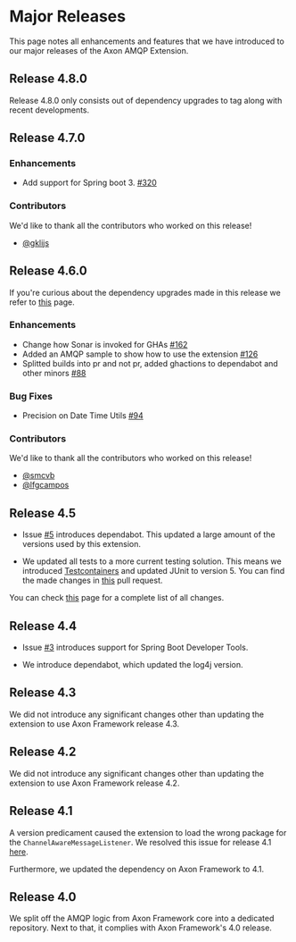 # Major Releases

This page notes all enhancements and features that we have introduced to our major releases of the Axon AMQP Extension.

## Release 4.8.0

Release 4.8.0 only consists out of dependency upgrades to tag along with recent developments.

## Release 4.7.0

### Enhancements

- Add support for Spring boot 3. [#320](https://github.com/AxonFramework/extension-amqp/pull/320)

### Contributors

We'd like to thank all the contributors who worked on this release!

- [@gklijs](https://github.com/gklijs)

## Release 4.6.0

If you're curious about the dependency upgrades made in this release we refer to [this](https://github.com/AxonFramework/extension-amqp/releases/tag/axon-amqp-4.6.0) page.

### Enhancements

- Change how Sonar is invoked for GHAs [#162](https://github.com/AxonFramework/extension-amqp/pull/162)
- Added an AMQP sample to show how to use the extension [#126](https://github.com/AxonFramework/extension-amqp/pull/126)
- Splitted builds into pr and not pr, added ghactions to dependabot and other minors [#88](https://github.com/AxonFramework/extension-amqp/pull/88)

### Bug Fixes

- Precision on Date Time Utils [#94](https://github.com/AxonFramework/extension-amqp/issues/94)

### Contributors

We'd like to thank all the contributors who worked on this release!

- [@smcvb](https://github.com/smcvb)
- [@lfgcampos](https://github.com/lfgcampos)

## Release 4.5

* Issue [#5](https://github.com/AxonFramework/extension-amqp/pull/5) introduces dependabot.
  This updated a large amount of the versions used by this extension.

* We updated all tests to a more current testing solution.
  This means we introduced [Testcontainers](https://www.testcontainers.org/) and updated JUnit to version 5.
  You can find the made changes in [this](https://github.com/AxonFramework/extension-amqp/pull/44) pull request.

You can check [this](https://github.com/AxonFramework/extension-amqp/releases/tag/axon-amqp-4.5) page for a complete list of all changes.

## Release 4.4

* Issue [#3](https://github.com/AxonFramework/extension-amqp/pull/3) introduces support for Spring Boot Developer Tools.

* We introduce dependabot, which updated the log4j version. 

## Release 4.3

We did not introduce any significant changes other than updating the extension to use Axon Framework release 4.3.

## Release 4.2

We did not introduce any significant changes other than updating the extension to use Axon Framework release 4.2.

## Release 4.1

A version predicament caused the extension to load the wrong package for the `ChannelAwareMessageListener`.
We resolved this issue for release 4.1 [here](https://github.com/AxonFramework/extension-amqp/issues/1).

Furthermore, we updated the dependency on Axon Framework to 4.1.

## Release 4.0

We split off the AMQP logic from Axon Framework core into a dedicated repository.
Next to that, it complies with Axon Framework's 4.0 release.
